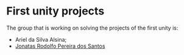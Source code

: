# First unity projects
The group that is working on solving the projects of the first unity is:
* Ariel da Silva Alsina;
* [Jonatas Rodolfo Pereira dos Santos](https://github.com/rodolfostark)
